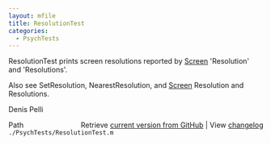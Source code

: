 ```yaml
---
layout: mfile
title: ResolutionTest
categories:
  - PsychTests
---
```


ResolutionTest prints screen resolutions reported by [Screen](/docs/Screen) 'Resolution'
and 'Resolutions'.

Also see SetResolution, NearestResolution, and [Screen](/docs/Screen) Resolution and Resolutions.

Denis Pelli


<div class="code_header" style="text-align:right;">
  <span style="float:left;">Path&nbsp;&nbsp;</span> <span class="counter">Retrieve <a href=
  "https://raw.github.com/Psychtoolbox-3/Psychtoolbox-3/beta/./PsychTests/ResolutionTest.m">current version from GitHub</a> | View <a href=
  "https://github.com/Psychtoolbox-3/Psychtoolbox-3/commits/beta/./PsychTests/ResolutionTest.m">changelog</a></span>
</div>
<div class="code">
  <code>./PsychTests/ResolutionTest.m</code>
</div>
